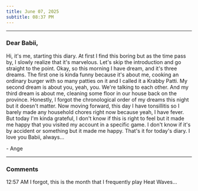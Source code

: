 ```yaml
---
title: June 07, 2025
subtitle: 08:37 PM
---
```

---

### Dear Babii,

Hi, it's me, starting this diary. At first I find this boring but as the time pass by, I slowly realize that it's marvelous. Let's skip the introduction and go straight to the point. Okay, so this morning I have dream, and it's three dreams. The first one is kinda funny because it's about me, cooking an ordinary burger with so many patties on it and I called it a Krabby Patti. My second dream is about you, yeah, you. We're talking to each other. And my third dream is about me, cleaning some floor in our house back on the province. Honestly, I forgot the chronological order of my dreams this night but it doesn't matter. Now moving forward, this day I have tonsillitis so I barely made any household chores right now because yeah, I have fever. But today I'm kinda grateful, I don't know if this is right to feel but it made me happy that you visited my account in a specific game. I don't know if it's by accident or something but it made me happy. That's it for today's diary. I love you Babii, always...

\- Ange

---

### Comments

12:57 AM
I forgot, this is the month that I frequently play Heat Waves...
